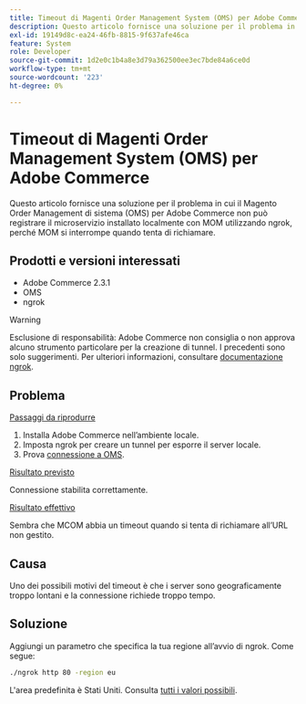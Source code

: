 ```yaml
---
title: Timeout di Magenti Order Management System (OMS) per Adobe Commerce
description: Questo articolo fornisce una soluzione per il problema in cui il Magento Order Management di sistema (OMS) per Adobe Commerce non può registrare il microservizio installato localmente con MOM utilizzando ngrok, perché MOM si interrompe quando tenta di richiamare.
exl-id: 19149d8c-ea24-46fb-8815-9f637afe46ca
feature: System
role: Developer
source-git-commit: 1d2e0c1b4a8e3d79a362500ee3ec7bde84a6ce0d
workflow-type: tm+mt
source-wordcount: '223'
ht-degree: 0%

---
```


# Timeout di Magenti Order Management System (OMS) per Adobe Commerce

Questo articolo fornisce una soluzione per il problema in cui il Magento Order Management di sistema (OMS) per Adobe Commerce non può registrare il microservizio installato localmente con MOM utilizzando ngrok, perché MOM si interrompe quando tenta di richiamare.

## Prodotti e versioni interessati

* Adobe Commerce 2.3.1
* OMS
* ngrok

>[!WARNING]
>
>Esclusione di responsabilità: Adobe Commerce non consiglia o non approva alcuno strumento particolare per la creazione di tunnel. I precedenti sono solo suggerimenti. Per ulteriori informazioni, consultare [documentazione ngrok](https://ngrok.com/docs).

## Problema

<u>Passaggi da riprodurre</u>

1. Installa Adobe Commerce nell’ambiente locale.
1. Imposta ngrok per creare un tunnel per esporre il server locale.
1. Prova [connessione a OMS](https://omsdocs.magento.com/en/integration/connector/setup-tutorial/).

<u>Risultato previsto</u>

Connessione stabilita correttamente.

<u>Risultato effettivo</u>

Sembra che MCOM abbia un timeout quando si tenta di richiamare all’URL non gestito.

## Causa

Uno dei possibili motivi del timeout è che i server sono geograficamente troppo lontani e la connessione richiede troppo tempo.

## Soluzione

Aggiungi un parametro che specifica la tua regione all’avvio di ngrok. Come segue:

```bash
./ngrok http 80 -region eu
```

L&#39;area predefinita è Stati Uniti. Consulta [tutti i valori possibili](https://ngrok.com/docs#config_region).
